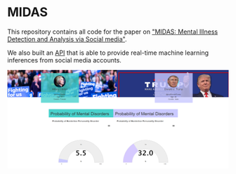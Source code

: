 # MIDAS
This repository contains all code for the paper on ["MIDAS: Mental Illness Detection and Analysis via Social media"](https://ieeexplore.ieee.org/document/7752434). 

We also built an [API](https://github.com/omarsar/DeepViz) that is able to provide real-time machine learning inferences from social media accounts. 

![alt txt](https://github.com/omarsar/DeepViz/raw/master/public/dashboard.png)
